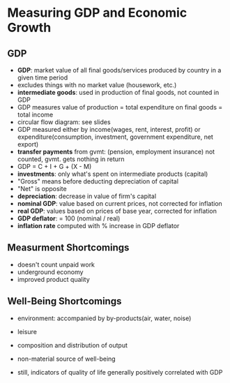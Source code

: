 Measuring GDP and Economic Growth
=================================

GDP
---
* __GDP__: market value of all final goods/services produced by country in a given time period
* excludes things with no market value (housework, etc.)
* __intermediate goods__: used in production of final goods, not counted in GDP
* GDP measures value of production = total expenditure on final goods = total income
* circular flow diagram: see slides
* GDP measured either by income(wages, rent, interest, profit) or expenditure(consumption, investment, government expenditure, net export)
* __transfer payments__ from gvmt: (pension, employment insurance) not counted, gvmt. gets nothing in return
* GDP = C + I + G + (X - M)
* __investments__: only what's spent on intermediate products (capital)
* "Gross" means before deducting depreciation of capital
* "Net" is opposite
* __depreciation__: decrease in value of firm's capital
* __nominal GDP__: value based on current prices, not corrected for inflation
* __real GDP__: values based on prices of base year, corrected for inflation
* __GDP deflator__: = 100 (nominal / real)
* __inflation rate__ computed with % increase in GDP deflator

Measurment Shortcomings
----------------------
* doesn't count unpaid work
* underground economy
* improved product quality

Well-Being Shortcomings
-----------------------
* environment: accompanied by by-products(air, water, noise)
* leisure 
* composition and distribution of output
* non-material source of well-being

* still, indicators of quality of life generally positively correlated with GDP
